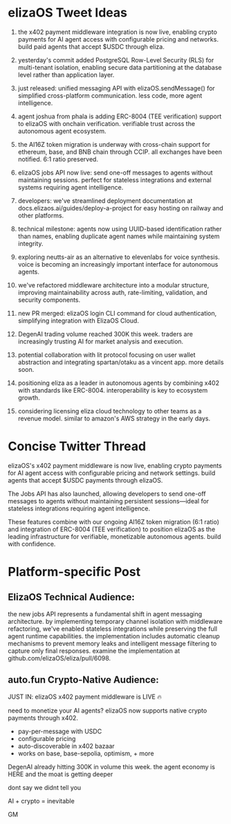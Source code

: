 # elizaOS Tweet Ideas

1. the x402 payment middleware integration is now live, enabling crypto payments for AI agent access with configurable pricing and networks. build paid agents that accept $USDC through eliza.

2. yesterday's commit added PostgreSQL Row-Level Security (RLS) for multi-tenant isolation, enabling secure data partitioning at the database level rather than application layer.

3. just released: unified messaging API with elizaOS.sendMessage() for simplified cross-platform communication. less code, more agent intelligence.

4. agent joshua from phala is adding ERC-8004 (TEE verification) support to elizaOS with onchain verification. verifiable trust across the autonomous agent ecosystem.

5. the AI16Z token migration is underway with cross-chain support for ethereum, base, and BNB chain through CCIP. all exchanges have been notified. 6:1 ratio preserved.

6. elizaOS jobs API now live: send one-off messages to agents without maintaining sessions. perfect for stateless integrations and external systems requiring agent intelligence.

7. developers: we've streamlined deployment documentation at docs.elizaos.ai/guides/deploy-a-project for easy hosting on railway and other platforms.

8. technical milestone: agents now using UUID-based identification rather than names, enabling duplicate agent names while maintaining system integrity.

9. exploring neutts-air as an alternative to elevenlabs for voice synthesis. voice is becoming an increasingly important interface for autonomous agents.

10. we've refactored middleware architecture into a modular structure, improving maintainability across auth, rate-limiting, validation, and security components.

11. new PR merged: elizaOS login CLI command for cloud authentication, simplifying integration with ElizaOS Cloud.

12. DegenAI trading volume reached 300K this week. traders are increasingly trusting AI for market analysis and execution.

13. potential collaboration with lit protocol focusing on user wallet abstraction and integrating spartan/otaku as a vincent app. more details soon.

14. positioning eliza as a leader in autonomous agents by combining x402 with standards like ERC-8004. interoperability is key to ecosystem growth.

15. considering licensing eliza cloud technology to other teams as a revenue model. similar to amazon's AWS strategy in the early days.

# Concise Twitter Thread

elizaOS's x402 payment middleware is now live, enabling crypto payments for AI agent access with configurable pricing and network settings. build agents that accept $USDC payments through elizaOS.

The Jobs API has also launched, allowing developers to send one-off messages to agents without maintaining persistent sessions—ideal for stateless integrations requiring agent intelligence.

These features combine with our ongoing AI16Z token migration (6:1 ratio) and integration of ERC-8004 (TEE verification) to position elizaOS as the leading infrastructure for verifiable, monetizable autonomous agents. build with confidence.

# Platform-specific Post

## ElizaOS Technical Audience:
the new jobs API represents a fundamental shift in agent messaging architecture. by implementing temporary channel isolation with middleware refactoring, we've enabled stateless integrations while preserving the full agent runtime capabilities. the implementation includes automatic cleanup mechanisms to prevent memory leaks and intelligent message filtering to capture only final responses. examine the implementation at github.com/elizaOS/eliza/pull/6098.

## auto.fun Crypto-Native Audience:
JUST IN: elizaOS x402 payment middleware is LIVE 🔥

need to monetize your AI agents? elizaOS now supports native crypto payments through x402.

- pay-per-message with USDC
- configurable pricing
- auto-discoverable in x402 bazaar
- works on base, base-sepolia, optimism, + more

DegenAI already hitting 300K in volume this week. the agent economy is HERE and the moat is getting deeper

dont say we didnt tell you

AI + crypto = inevitable

GM